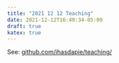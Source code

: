```yaml
---
title: "2021 12 12 Teaching"
date: 2021-12-12T16:49:34-05:00
draft: true
katex: true
---
```



See: [github.com/ihasdapie/teaching/](https://github.com/ihasdapie/teaching/)










